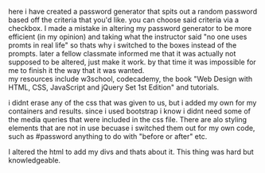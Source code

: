 here i have created a password generator that spits out a random password based off the criteria that you'd like.
you can choose said criteria via a checkbox.
I made a mistake in altering my password generator to be more efficient (in my opinion) and taking what the instructor said "no one uses promts in real life" so thats why i switched to the boxes instead of the prompts.  later a fellow classmate informed me that 
it was actually not supposed to be altered, just make it work.  by that time it was impossible for me to finish it 
the way that it was wanted.  
my resources include w3school, codecademy, the book "Web Design with HTML, CSS, JavaScript and jQuery Set 1st Edition" and tutorials. 

i didnt erase any of the css that was given to us, but i added my own for my containers and results.  since i used
bootstrap i know i didnt need some of the media queries that were included in the css file. There are alo styling elements that are not in use becuase i switched them out for my own code, such as #password
anything to do with "before or after" etc. 

I altered the html to add my divs and thats about it. This thing was hard but knowledgeable.